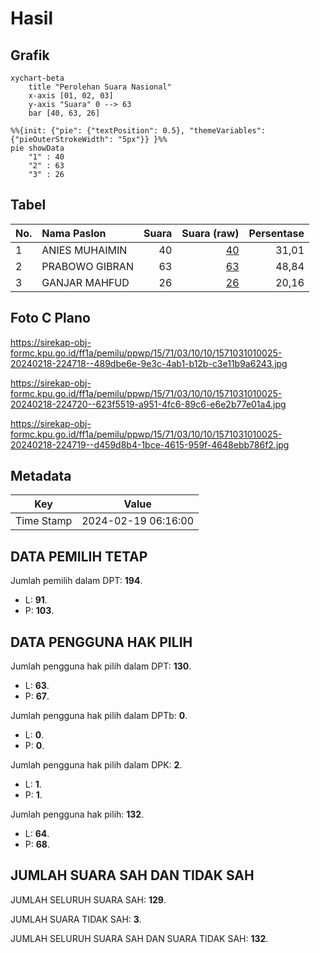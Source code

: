 # Hasil

## Grafik

```mermaid
xychart-beta
    title "Perolehan Suara Nasional"
    x-axis [01, 02, 03]
    y-axis "Suara" 0 --> 63
    bar [40, 63, 26]
```

```mermaid
%%{init: {"pie": {"textPosition": 0.5}, "themeVariables": {"pieOuterStrokeWidth": "5px"}} }%%
pie showData
    "1" : 40
    "2" : 63
    "3" : 26
```

## Tabel

| No. | Nama Paslon    | Suara | Suara (raw) | Persentase |
|:--- |:-------------- | -----:| -----------:| ----------:|
| 1   | ANIES MUHAIMIN | 40    | [40][p-1]   | 31,01      |
| 2   | PRABOWO GIBRAN | 63    | [63][p-2]   | 48,84      |
| 3   | GANJAR MAHFUD  | 26    | [26][p-3]   | 20,16      |


[p-1]: https://github.com/gigit-pemilu/pemilu-2024/blob/main/pilpres/hitung-suara/sub/15-jambi/sub/71-kota-jambi/sub/03-jambi-timur/sub/1010-tanjung-pinang/sub/025-tps/sub/paslon-1.txt
[p-2]: https://github.com/gigit-pemilu/pemilu-2024/blob/main/pilpres/hitung-suara/sub/15-jambi/sub/71-kota-jambi/sub/03-jambi-timur/sub/1010-tanjung-pinang/sub/025-tps/sub/paslon-2.txt
[p-3]: https://github.com/gigit-pemilu/pemilu-2024/blob/main/pilpres/hitung-suara/sub/15-jambi/sub/71-kota-jambi/sub/03-jambi-timur/sub/1010-tanjung-pinang/sub/025-tps/sub/paslon-3.txt

## Foto C Plano

https://sirekap-obj-formc.kpu.go.id/ff1a/pemilu/ppwp/15/71/03/10/10/1571031010025-20240218-224718--489dbe6e-9e3c-4ab1-b12b-c3e11b9a6243.jpg

https://sirekap-obj-formc.kpu.go.id/ff1a/pemilu/ppwp/15/71/03/10/10/1571031010025-20240218-224720--623f5519-a951-4fc6-89c6-e6e2b77e01a4.jpg

https://sirekap-obj-formc.kpu.go.id/ff1a/pemilu/ppwp/15/71/03/10/10/1571031010025-20240218-224719--d459d8b4-1bce-4615-959f-4648ebb786f2.jpg


## Metadata

| Key        | Value               |
| ---------- | ------------------- |
| Time Stamp | 2024-02-19 06:16:00 |


## DATA PEMILIH TETAP

Jumlah pemilih dalam DPT: **194**.
 * L: **91**.
 * P: **103**.

## DATA PENGGUNA HAK PILIH

Jumlah pengguna hak pilih dalam DPT: **130**.
 * L: **63**.
 * P: **67**.

Jumlah pengguna hak pilih dalam DPTb: **0**.
 * L: **0**.
 * P: **0**.

Jumlah pengguna hak pilih dalam DPK: **2**.
 * L: **1**.
 * P: **1**.

Jumlah pengguna hak pilih: **132**.
 * L: **64**.
 * P: **68**.

## JUMLAH SUARA SAH DAN TIDAK SAH

JUMLAH SELURUH SUARA SAH: **129**.

JUMLAH SUARA TIDAK SAH: **3**.

JUMLAH SELURUH SUARA SAH DAN SUARA TIDAK SAH: **132**.


